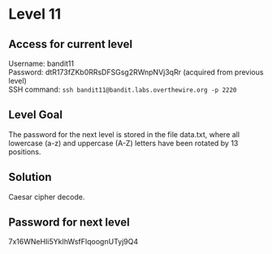 # Level 11

## Access for current level
Username: bandit11<br>
Password: dtR173fZKb0RRsDFSGsg2RWnpNVj3qRr (acquired from previous level)<br>
SSH command: `ssh bandit11@bandit.labs.overthewire.org -p 2220`<br>

## Level Goal
The password for the next level is stored in the file data.txt, where all lowercase (a-z) and uppercase (A-Z) letters have been rotated by 13 positions.

## Solution
Caesar cipher decode.

## Password for next level
7x16WNeHIi5YkIhWsfFIqoognUTyj9Q4